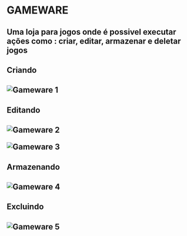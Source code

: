 # GAMEWARE

<h2>Uma loja para jogos onde é possivel executar ações como : criar, editar, armazenar e deletar jogos<h2/>

<h2>Criando<h2/>
  
![Gameware 1](https://user-images.githubusercontent.com/79441853/165368129-ad80bbec-4fa3-4aeb-b840-6bebbcb1f30e.png)
  
<h2>Editando<h2/>
  
![Gameware 2](https://user-images.githubusercontent.com/79441853/165366170-bfb488a4-149e-4044-b043-f7f1b579aec1.png)
  
![Gameware 3](https://user-images.githubusercontent.com/79441853/165367767-eac7f990-147b-41ca-a34a-4bc25017429f.png)
  
<h2>Armazenando<h2/>
  
![Gameware 4](https://user-images.githubusercontent.com/79441853/165367706-e2c648db-1018-4b29-896d-28b46bab5661.png)
  
<h2>Excluindo<h2/>
  
![Gameware 5](https://user-images.githubusercontent.com/79441853/165367789-20ed73b6-6742-404d-8ebe-86d18401ce2f.png)



